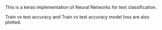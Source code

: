 This is a keras implementation of Neural Networks for text classification.

Train vs test accuracy and Train vs test accuracy model loss are also plotted.
